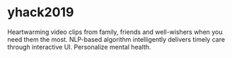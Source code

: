 # yhack2019

Heartwarming video clips from family, friends and well-wishers when you need them the most. NLP-based algorithm intelligently delivers timely care through interactive UI. 
Personalize mental health.

